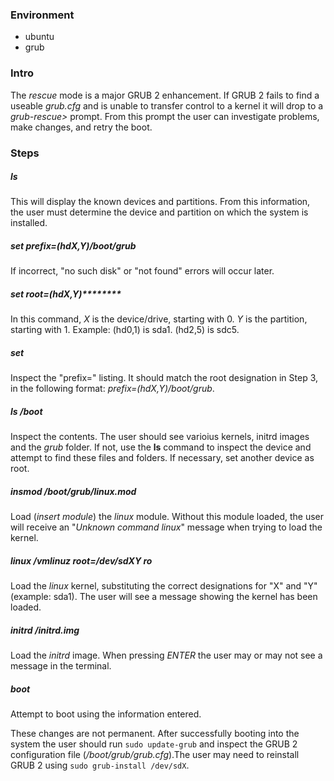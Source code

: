 ### Environment

* ubuntu 
* grub

### Intro

The *rescue* mode is a major GRUB 2 enhancement. If GRUB 2 fails to find a useable *grub.cfg* and is unable to transfer control to a kernel it will drop to a *grub-rescue>* prompt. From this prompt the user can investigate problems, make changes, and retry the boot. 

### Steps

##### ls

This will display the known devices and partitions. From this information, the user must determine the device and partition on which the system is installed.

##### set prefix=(hdX,Y)/boot/grub

If incorrect, "no such disk" or "not found" errors will occur later.

##### set root=(hdX,Y)********

In this command, *X* is the device/drive, starting with 0. *Y* is the partition, starting with 1. Example: (hd0,1) is sda1. (hd2,5) is sdc5. 

##### set

Inspect the "prefix=" listing. It should match the root designation in Step 3, in the following format: *prefix=(hdX,Y)/boot/grub*. 

##### ls /boot

Inspect the contents. The user should see varioius kernels, initrd images and the *grub* folder. If not, use the **ls** command to inspect the device and attempt to find these files and folders. If necessary, set another device as root.

##### insmod /boot/grub/linux.mod

Load (*insert module*) the *linux* module. Without this module loaded, the user will receive an "*Unknown command linux*" message when trying to load the kernel.

##### linux /vmlinuz root=/dev/sdXY ro

Load the *linux* kernel, substituting the correct designations for "X" and "Y" (example: sda1). The user will see a message showing the kernel has been loaded.

##### initrd /initrd.img

Load the *initrd* image. When pressing *ENTER* the user may or may not see a message in the terminal. 

##### boot

Attempt to boot using the information entered. 

These changes are not permanent. After successfully booting into the system the user should run `sudo update-grub` and inspect the GRUB 2 configuration file (*/boot/grub/grub.cfg*).The user may need to reinstall GRUB 2 using `sudo grub-install /dev/sdX`.